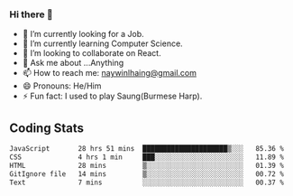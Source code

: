 ### Hi there 👋

- 🔭 I’m currently looking for a Job.
- 🌱 I’m currently learning Computer Science.
- 👯 I’m looking to collaborate on React.
- 💬 Ask me about ...Anything
- 📫 How to reach me: naywinlhaing@gmail.com
- 😄 Pronouns: He/Him
- ⚡ Fun fact: I used to play Saung(Burmese Harp).


## Coding Stats
<!--START_SECTION:waka-->

```txt
JavaScript       28 hrs 51 mins  █████████████████████▒░░░   85.36 %
CSS              4 hrs 1 min     ███░░░░░░░░░░░░░░░░░░░░░░   11.89 %
HTML             28 mins         ▒░░░░░░░░░░░░░░░░░░░░░░░░   01.39 %
GitIgnore file   14 mins         ▒░░░░░░░░░░░░░░░░░░░░░░░░   00.72 %
Text             7 mins          ░░░░░░░░░░░░░░░░░░░░░░░░░   00.37 %
```

<!--END_SECTION:waka-->
